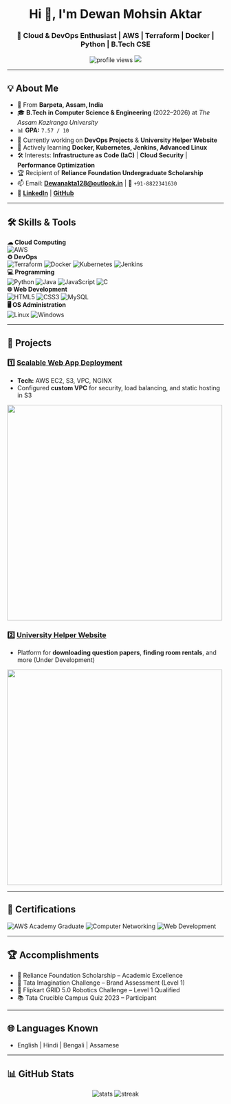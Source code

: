 <!-- Profile Header -->
<h1 align="center">Hi 👋, I'm Dewan Mohsin Aktar</h1>
<h3 align="center">🚀 Cloud & DevOps Enthusiast | AWS | Terraform | Docker | Python | B.Tech CSE</h3>

<p align="center">
  <img src="https://komarev.com/ghpvc/?username=dewanmaktar&label=Profile%20Views&color=0e75b6&style=flat" alt="profile views" />
  <img src="https://img.shields.io/badge/Status-Open%20to%20Work-brightgreen?style=flat&logo=linkedin" />
</p>

---

## 💡 About Me
- 📍 From **Barpeta, Assam, India**
- 🎓 **B.Tech in Computer Science & Engineering** (2022–2026) at *The Assam Kaziranga University*
- 📊 **GPA:** `7.57 / 10`
- 🔭 Currently working on **DevOps Projects** & **University Helper Website**
- 🌱 Actively learning **Docker, Kubernetes, Jenkins, Advanced Linux**
- 🛠 Interests: **Infrastructure as Code (IaC)** | **Cloud Security** | **Performance Optimization**
- 🏆 Recipient of **Reliance Foundation Undergraduate Scholarship**
- 📫 Email: **[Dewanakta128@outlook.in](mailto:dewanakta128@outlook.in)** | 📱 `+91-8822341630`
- 🔗 [**LinkedIn**](https://linkedin.com/in/dewan-mohsin-aktar) | [**GitHub**](https://github.com/dewanmaktar)

---

## 🛠 Skills & Tools

**☁ Cloud Computing**  
![AWS](https://img.shields.io/badge/AWS-232F3E?style=for-the-badge&logo=amazon-aws&logoColor=white)  
**⚙ DevOps**  
![Terraform](https://img.shields.io/badge/Terraform-623CE4?style=for-the-badge&logo=terraform&logoColor=white) ![Docker](https://img.shields.io/badge/Docker-2496ED?style=for-the-badge&logo=docker&logoColor=white) ![Kubernetes](https://img.shields.io/badge/Kubernetes-326CE5?style=for-the-badge&logo=kubernetes&logoColor=white) ![Jenkins](https://img.shields.io/badge/Jenkins-D24939?style=for-the-badge&logo=jenkins&logoColor=white)  
**💻 Programming**  
![Python](https://img.shields.io/badge/Python-3776AB?style=for-the-badge&logo=python&logoColor=white) ![Java](https://img.shields.io/badge/Java-007396?style=for-the-badge&logo=java&logoColor=white) ![JavaScript](https://img.shields.io/badge/JavaScript-F7DF1E?style=for-the-badge&logo=javascript&logoColor=black) ![C](https://img.shields.io/badge/C-00599C?style=for-the-badge&logo=c&logoColor=white)  
**🌐 Web Development**  
![HTML5](https://img.shields.io/badge/HTML5-E34F26?style=for-the-badge&logo=html5&logoColor=white) ![CSS3](https://img.shields.io/badge/CSS3-1572B6?style=for-the-badge&logo=css3&logoColor=white) ![MySQL](https://img.shields.io/badge/MySQL-4479A1?style=for-the-badge&logo=mysql&logoColor=white)  
**🖥 OS Administration**  
![Linux](https://img.shields.io/badge/Linux-FCC624?style=for-the-badge&logo=linux&logoColor=black) ![Windows](https://img.shields.io/badge/Windows-0078D6?style=for-the-badge&logo=windows&logoColor=white)  

---

## 🚀 Projects

### 1️⃣ [Scalable Web App Deployment](https://github.com/your-repo)
- **Tech:** AWS EC2, S3, VPC, NGINX  
- Configured **custom VPC** for security, load balancing, and static hosting in S3  
<img src="https://via.placeholder.com/500x250.png?text=AWS+Web+App+Deployment" width="500">

### 2️⃣ [University Helper Website](https://github.com/your-repo)
- Platform for **downloading question papers**, **finding room rentals**, and more (Under Development)  
<img src="https://via.placeholder.com/500x250.png?text=University+Helper+Website" width="500">

---

## 📜 Certifications
![AWS Academy Graduate](https://img.shields.io/badge/AWS%20Academy%20Graduate-%23FF9900.svg?&style=for-the-badge&logo=amazon-aws&logoColor=white)
![Computer Networking](https://img.shields.io/badge/Basics%20of%20Networking-%2300A6D6.svg?&style=for-the-badge)
![Web Development](https://img.shields.io/badge/HTML5%20CSS3%20JavaScript-%23F7DF1E.svg?&style=for-the-badge&logo=javascript&logoColor=black)

---

## 🏆 Accomplishments
- 🥇 Reliance Foundation Scholarship – Academic Excellence  
- 🏅 Tata Imagination Challenge – Brand Assessment (Level 1)  
- 🤖 Flipkart GRID 5.0 Robotics Challenge – Level 1 Qualified  
- 📚 Tata Crucible Campus Quiz 2023 – Participant  

---

## 🌐 Languages Known
- English | Hindi | Bengali | Assamese

---

## 📊 GitHub Stats
<p align="center">
  <img src="https://github-readme-stats.vercel.app/api?username=dewanmaktar&show_icons=true&theme=radical" alt="stats" />
  <img src="https://github-readme-streak-stats.herokuapp.com/?user=dewanmaktar&theme=radical" alt="streak" />
</p>
